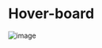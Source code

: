 # Hover-board
![image](https://github.com/user-attachments/assets/5c45a10a-3359-4015-9638-ce46e852658f)
